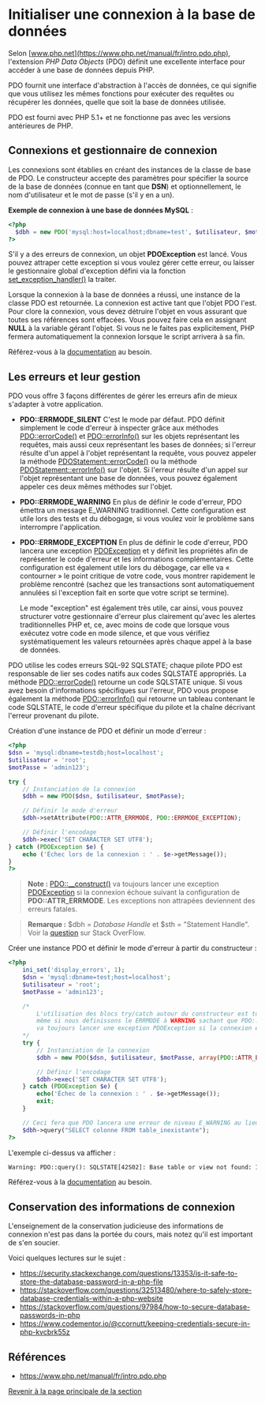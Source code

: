 # Initialiser une connexion à la base de données

Selon [www.php.net](https://www.php.net/manual/fr/intro.pdo.php), l'extension _PHP Data Objects_ (PDO) définit une excellente interface pour accéder à une base de données depuis PHP.

PDO fournit une interface d'abstraction à l'accès de données, ce qui signifie que vous utilisez les mêmes fonctions pour exécuter des requêtes ou récupérer les données, quelle que soit la base de données utilisée.

PDO est fourni avec PHP 5.1+ et ne fonctionne pas avec les versions antérieures de PHP.

## Connexions et gestionnaire de connexion

Les connexions sont établies en créant des instances de la classe de base de PDO. Le constructeur accepte des paramètres pour spécifier la source de la base de données (connue en tant que __DSN__) et optionnellement, le nom d'utilisateur et le mot de passe (s'il y en a un).

__Exemple de connexion à une base de données MySQL__ :

```php
<?php
  $dbh = new PDO('mysql:host=localhost;dbname=test', $utilisateur, $motPasse);
?>
```

S'il y a des erreurs de connexion, un objet __PDOException__ est lancé. Vous pouvez attraper cette exception si vous voulez gérer cette erreur, ou laisser le gestionnaire global d'exception défini via la fonction [set_exception_handler()](https://www.php.net/manual/fr/function.set-exception-handler.php) la traiter.

Lorsque la connexion à la base de données a réussi, une instance de la classe PDO est retournée. La connexion est active tant que l'objet PDO l'est. Pour clore la connexion, vous devez détruire l'objet en vous assurant que toutes ses références sont effacées. Vous pouvez faire cela en assignant __NULL__ à la variable gérant l'objet. Si vous ne le faites pas explicitement, PHP fermera automatiquement la connexion lorsque le script arrivera à sa fin.

Référez-vous à la [documentation](https://www.php.net/manual/fr/pdo.connections.php) au besoin.

## Les erreurs et leur gestion

PDO vous offre 3 façons différentes de gérer les erreurs afin de mieux s'adapter à votre application.

- __PDO::ERRMODE_SILENT__
  C'est le mode par défaut. PDO définit simplement le code d'erreur à inspecter grâce aux méthodes [PDO::errorCode()](https://www.php.net/manual/fr/pdo.errorcode.php) et [PDO::errorInfo()](https://www.php.net/manual/fr/pdo.errorinfo.php) sur les objets représentant les requêtes, mais aussi ceux représentant les bases de données; si l'erreur résulte d'un appel à l'objet représentant la requête, vous pouvez appeler la méthode [PDOStatement::errorCode()](https://www.php.net/manual/fr/pdostatement.errorcode.php) ou la méthode [PDOStatement::errorInfo()](https://www.php.net/manual/fr/pdostatement.errorinfo.php) sur l'objet. Si l'erreur résulte d'un appel sur l'objet représentant une base de données, vous pouvez également appeler ces deux mêmes méthodes sur l'objet.
- __PDO::ERRMODE_WARNING__
  En plus de définir le code d'erreur, PDO émettra un message E_WARNING traditionnel. Cette configuration est utile lors des tests et du débogage, si vous voulez voir le problème sans interrompre l'application.
- __PDO::ERRMODE_EXCEPTION__
  En plus de définir le code d'erreur, PDO lancera une exception [PDOException](https://www.php.net/manual/fr/class.pdoexception.php) et y définit les propriétés afin de représenter le code d'erreur et les informations complémentaires. Cette configuration est également utile lors du débogage, car elle va « contourner » le point critique de votre code, vous montrer rapidement le problème rencontré (sachez que les transactions sont automatiquement annulées si l'exception fait en sorte que votre script se termine).

  Le mode "exception" est également très utile, car ainsi, vous pouvez structurer votre gestionnaire d'erreur plus clairement qu'avec les alertes traditionnelles PHP et, ce, avec moins de code que lorsque vous exécutez votre code en mode silence, et que vous vérifiez systématiquement les valeurs retournées après chaque appel à la base de données.

PDO utilise les codes erreurs SQL-92 SQLSTATE; chaque pilote PDO est responsable de lier ses codes natifs aux codes SQLSTATE appropriés. La méthode [PDO::errorCode()](https://www.php.net/manual/fr/pdo.errorcode.php) retourne un code SQLSTATE unique. Si vous avez besoin d'informations spécifiques sur l'erreur, PDO vous propose également la méthode [PDO::errorInfo()](https://www.php.net/manual/fr/pdo.errorinfo.php) qui retourne un tableau contenant le code SQLSTATE, le code d'erreur spécifique du pilote et la chaîne décrivant l'erreur provenant du pilote.

Création d'une instance de PDO et définir un mode d'erreur :

```php
<?php
$dsn = 'mysql:dbname=testdb;host=localhost';
$utilisateur = 'root';
$motPasse = 'admin123';

try {
    // Instanciation de la connexion
    $dbh = new PDO($dsn, $utilisateur, $motPasse);

    // Définir le mode d'erreur
    $dbh->setAttribute(PDO::ATTR_ERRMODE, PDO::ERRMODE_EXCEPTION);

    // Définir l'encodage
    $dbh->exec('SET CHARACTER SET UTF8');
} catch (PDOException $e) {
    echo ('Échec lors de la connexion : ' . $e->getMessage());
}
?>
```

>**Note :** [PDO::__construct()](https://www.php.net/manual/fr/pdo.construct.php) va toujours lancer une exception [PDOException](https://www.php.net/manual/fr/class.pdoexception.php) si la connexion échoue suivant la configuration de __PDO::ATTR_ERRMODE__. Les exceptions non attrapées deviennent des erreurs fatales.

>**Remarque :** $dbh = _Database Handle_ et $sth = "Statement Handle". Voir la [question](https://stackoverflow.com/questions/6379752/php-pdo-what-do-dbh-and-sth-stand-for) sur Stack OverFlow.

Créer une instance PDO et définir le mode d'erreur à partir du constructeur :

```php
<?php
    ini_set('display_errors', 1);
    $dsn = 'mysql:dbname=test;host=localhost';
    $utilisateur = 'root';
    $motPasse = 'admin123';

    /*
        L'utilisation des blocs try/catch autour du constructeur est toujours valide
        même si nous définissons le ERRMODE à WARNING sachant que PDO::__construct
        va toujours lancer une exception PDOException si la connexion échoue.
    */
    try {
        // Instanciation de la connexion
        $dbh = new PDO($dsn, $utilisateur, $motPasse, array(PDO::ATTR_ERRMODE => PDO::ERRMODE_WARNING));

        // Définir l'encodage
        $dbh->exec('SET CHARACTER SET UTF8');
    } catch (PDOException $e) {
        echo('Échec de la connexion : ' . $e->getMessage());
        exit;
    }

    // Ceci fera que PDO lancera une erreur de niveau E_WARNING au lieu d'une exception (lorsque la table n'existe pas)
    $dbh->query("SELECT colonne FROM table_inexistante");
?>
```

L'exemple ci-dessus va afficher :

```txt
Warning: PDO::query(): SQLSTATE[42S02]: Base table or view not found: 1146 Table 'demo_acces_donnees.table_inexistante' doesn't exist in C:\Bitnami\wampstack\apache2\htdocs\test\test.php on line 21
```

Référez-vous à la [documentation](https://www.php.net/manual/fr/pdo.error-handling.php) au besoin.

## Conservation des informations de connexion

L'enseignement de la conservation judicieuse des informations de connexion n'est pas dans la portée du cours, mais notez qu'il est important de s'en soucier.

Voici quelques lectures sur le sujet :

- <https://security.stackexchange.com/questions/13353/is-it-safe-to-store-the-database-password-in-a-php-file>
- <https://stackoverflow.com/questions/32513480/where-to-safely-store-database-credentials-within-a-php-website>
- <https://stackoverflow.com/questions/97984/how-to-secure-database-passwords-in-php>
- <https://www.codementor.io/@ccornutt/keeping-credentials-secure-in-php-kvcbrk55z>

## Références

- <https://www.php.net/manual/fr/intro.pdo.php>

[Revenir à la page principale de la section](README.md)
